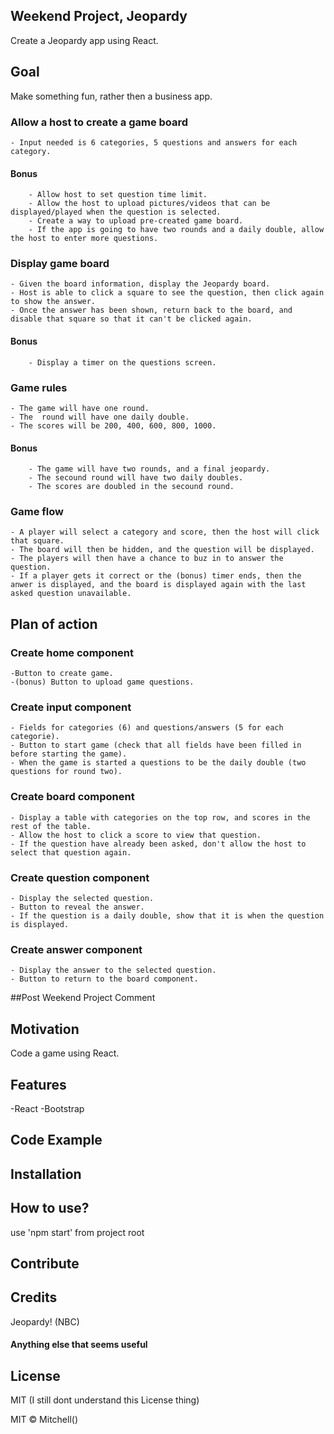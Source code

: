 ## Weekend Project, Jeopardy
Create a Jeopardy app using React.

## Goal
Make something fun, rather then a business app.
### Allow a host to create a game board
	- Input needed is 6 categories, 5 questions and answers for each category.
#### Bonus 
		- Allow host to set question time limit.
		- Allow the host to upload pictures/videos that can be displayed/played when the question is selected.
		- Create a way to upload pre-created game board.
		- If the app is going to have two rounds and a daily double, allow the host to enter more questions.
### Display game board
	- Given the board information, display the Jeopardy board.
	- Host is able to click a square to see the question, then click again to show the answer.
	- Once the answer has been shown, return back to the board, and disable that square so that it can't be clicked again.
#### Bonus
		- Display a timer on the questions screen.
### Game rules
	- The game will have one round.
	- The  round will have one daily double.
	- The scores will be 200, 400, 600, 800, 1000.
#### Bonus
		- The game will have two rounds, and a final jeopardy.
		- The secound round will have two daily doubles.
		- The scores are doubled in the secound round.
### Game flow
	- A player will select a category and score, then the host will click that square.
	- The board will then be hidden, and the question will be displayed.
	- The players will then have a chance to buz in to answer the question.
	- If a player gets it correct or the (bonus) timer ends, then the anwer is displayed, and the board is displayed again with the last asked question unavailable.

## Plan of action
### Create home component
	-Button to create game.
	-(bonus) Button to upload game questions.
### Create input component
	- Fields for categories (6) and questions/answers (5 for each categorie).
	- Button to start game (check that all fields have been filled in before starting the game).
	- When the game is started a questions to be the daily double (two questions for round two).
### Create board component
	- Display a table with categories on the top row, and scores in the rest of the table.
	- Allow the host to click a score to view that question.
	- If the question have already been asked, don't allow the host to select that question again.
### Create question component
	- Display the selected question.
	- Button to reveal the answer.
	- If the question is a daily double, show that it is when the question is displayed.
### Create answer component
	- Display the answer to the selected question.
	- Button to return to the board component.

##Post Weekend Project Comment


## Motivation
Code a game using React.

## Features
-React
-Bootstrap

## Code Example


## Installation


## How to use?
use 'npm start' from project root

## Contribute


## Credits
Jeopardy! (NBC)

#### Anything else that seems useful

## License
MIT (I still dont understand this License thing)

MIT © Mitchell()
